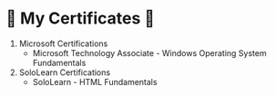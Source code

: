 # :scroll: My Certificates :scroll:

1. Microsoft Certifications
    * Microsoft Technology Associate - Windows Operating System Fundamentals
2. SoloLearn Certifications
    * SoloLearn - HTML Fundamentals
